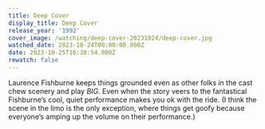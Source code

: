 ```yaml
---
title: Deep Cover
display_title: Deep Cover
release_year: '1992'
cover_image: /watching/deep-cover-20231024/deep-cover.jpg
watched_date: 2023-10-24T00:00:00.000Z
date: 2023-10-25T16:38:54.000Z
rewatch: false
---
```

Laurence Fishburne keeps things grounded even as other folks in the cast chew scenery and play _BIG_. Even when the story veers to the fantastical Fishburne’s cool, quiet performance makes you ok with the ride. (I think the scene in the limo is the only exception, where things get goofy because everyone’s amping up the volume on their performance.)

